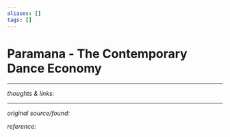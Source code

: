```yaml
---
aliases: []
tags: []
---
```


# Paramana - The Contemporary Dance Economy


---

_thoughts & links:_




---

_original source/found:_ 

_reference:_ 

